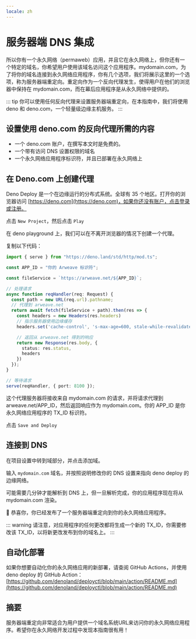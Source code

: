 ```yaml
---
locale: zh
---
```

# 服务器端 DNS 集成

所以你有一个永久网络（permaweb）应用，并且它在永久网络上，但你还有一个特定的域名，你希望用户使用该域名访问这个应用程序。mydomain.com，为了将你的域名连接到永久网络应用程序，你有几个选项，我们将展示这里的一个选项，称为服务器端重定向。重定向作为一个反向代理发生，使得用户在他们的浏览器中保持在 mydomain.com，而在幕后应用程序是从永久网络中提供的。

::: tip
你可以使用任何反向代理来设置服务器端重定向，在本指南中，我们将使用 deno 和 deno.com，一个轻量级边缘主机服务。
:::

## 设置使用 deno.com 的反向代理所需的内容

* 一个 deno.com 账户，在撰写本文时是免费的。
* 一个带有访问 DNS 设置权限的域名
* 一个永久网络应用程序标识符，并且已部署在永久网络上

## 在 Deno.com 上创建代理

Deno Deploy 是一个在边缘运行的分布式系统。全球有 35 个地区。打开你的浏览器访问 [https://deno.com](https://deno.com)，如果你还没有账户，点击登录或注册。

点击 `New Project`，然后点击 `Play`

在 deno playground 上，我们可以在不离开浏览器的情况下创建一个代理。

复制以下代码：

```ts
import { serve } from "https://deno.land/std/http/mod.ts";

const APP_ID = "你的 Arweave 标识符";

const fileService = `https://arweave.net/${APP_ID}`;

// 处理请求
async function reqHandler(req: Request) {
  const path = new URL(req.url).pathname;
  // 代理到 arweave.net
  return await fetch(fileService + path).then(res => {
    const headers = new Headers(res.headers)
    // 指示服务器使用边缘缓存
    headers.set('cache-control', 's-max-age=600, stale-while-revalidate=6000')

    // 返回从 arweave.net 得到的响应
    return new Response(res.body, {
      status: res.status,
      headers
    })
  });
}

// 等待请求
serve(reqHandler, { port: 8100 });
```

这个代理服务器将接收来自 mydomain.com 的请求，并将请求代理到 arweave.net/APP_ID，然后返回响应作为 mydomain.com。你的 APP_ID 是你永久网络应用程序的 TX_ID 标识符。

点击 `Save and Deploy`

## 连接到 DNS

在项目设置中转到域部分，并点击添加域。

输入 `mydomain.com` 域名，并按照说明修改你的 DNS 设置来指向 deno deploy 的边缘网络。

可能需要几分钟才能解析到 DNS 上，但一旦解析完成，你的应用程序现在将从 mydomain.com 渲染。

:tada: 恭喜你，你已经发布了一个服务器端重定向到你的永久网络应用程序。

::: warning
请注意，对应用程序的任何更改都将生成一个新的 TX_ID，你需要修改该 TX_ID，以将新更改发布到你的域名上。
:::

## 自动化部署

如果你想要自动化你的永久网络应用的新部署，请查阅 GitHub Actions，并使用 deno deploy 的 GitHub Action：[https://github.com/denoland/deployctl/blob/main/action/README.md](https://github.com/denoland/deployctl/blob/main/action/README.md)


## 摘要

服务器端重定向非常适合为用户提供一个域名系统URL来访问你的永久网络应用程序。希望你在永久网络开发过程中发现本指南很有用！